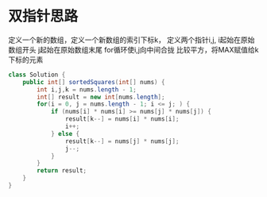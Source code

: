 # 双指针思路
定义一个新的数组，定义一个新数组的索引下标k，
定义两个指针i,j,
i起始在原始数组开头
j起始在原始数组末尾
for循环使i,j向中间合拢
比较平方，将MAX赋值给k下标的元素

```java
class Solution {
    public int[] sortedSquares(int[] nums) {
        int i,j,k = nums.length - 1;
        int[] result = new int[nums.length];
        for(i = 0, j = nums.length - 1; i <= j; ) {
            if (nums[i] * nums[i] >= nums[j] * nums[j]) {
                result[k--] = nums[i] * nums[i];
                i++;
            } else {
                result[k--] = nums[j] * nums[j];
                j--;
            }
        }
        return result;
    }
}
```
